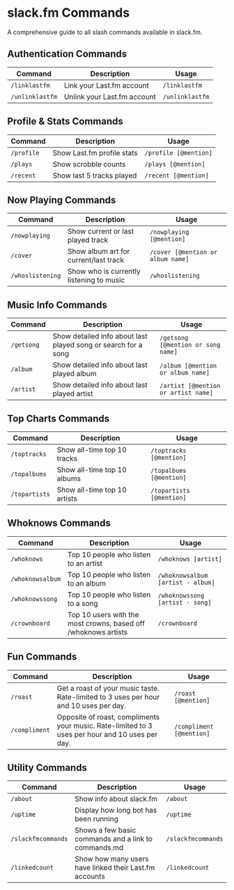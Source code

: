 # slack.fm Commands

A comprehensive guide to all slash commands available in slack.fm.

## Authentication Commands

| Command         | Description                 | Usage           |
| --------------- | --------------------------- | --------------- |
| `/linklastfm`   | Link your Last.fm account   | `/linklastfm`   |
| `/unlinklastfm` | Unlink your Last.fm account | `/unlinklastfm` |

## Profile & Stats Commands

| Command    | Description                | Usage                 |
| ---------- | -------------------------- | --------------------- |
| `/profile` | Show Last.fm profile stats | `/profile [@mention]` |
| `/plays`   | Show scrobble counts       | `/plays [@mention]`   |
| `/recent`  | Show last 5 tracks played  | `/recent [@mention]`  |

## Now Playing Commands

| Command          | Description                              | Usage                             |
| ---------------- | ---------------------------------------- | --------------------------------- |
| `/nowplaying`    | Show current or last played track        | `/nowplaying [@mention]`          |
| `/cover`         | Show album art for current/last track    | `/cover [@mention or album name]` |
| `/whoslistening` | Show who is currently listening to music | `/whoslistening`                  |

## Music Info Commands

| Command    | Description                                                    | Usage                               |
| ---------- | -------------------------------------------------------------- | ----------------------------------- |
| `/getsong` | Show detailed info about last played song or search for a song | `/getsong [@mention or song name]`  |
| `/album`   | Show detailed info about last played album                     | `/album [@mention or album name]`   |
| `/artist`  | Show detailed info about last played artist                    | `/artist [@mention or artist name]` |

## Top Charts Commands

| Command       | Description                  | Usage                    |
| ------------- | ---------------------------- | ------------------------ |
| `/toptracks`  | Show all-time top 10 tracks  | `/toptracks [@mention]`  |
| `/topalbums`  | Show all-time top 10 albums  | `/topalbums [@mention]`  |
| `/topartists` | Show all-time top 10 artists | `/topartists [@mention]` |

## Whoknows Commands

| Command          | Description                                                    | Usage                             |
| ---------------- | -------------------------------------------------------------- | --------------------------------- |
| `/whoknows`      | Top 10 people who listen to an artist                          | `/whoknows [artist]`              |
| `/whoknowsalbum` | Top 10 people who listen to an album                           | `/whoknowsalbum [artist - album]` |
| `/whoknowssong`  | Top 10 people who listen to a song                             | `/whoknowssong [artist - song]`   |
| `/crownboard`    | Top 10 users with the most crowns, based off /whoknows artists | `/crownboard`                     |

## Fun Commands

| Command       | Description                                                                                     | Usage                    |
| ------------- | ----------------------------------------------------------------------------------------------- | ------------------------ |
| `/roast`      | Get a roast of your music taste. Rate-limited to 3 uses per hour and 10 uses per day.           | `/roast [@mention]`      |
| `/compliment` | Opposite of roast, compliments your music. Rate-limited to 3 uses per hour and 10 uses per day. | `/compliment [@mention]` |

## Utility Commands

| Command            | Description                                            | Usage              |
| ------------------ | ------------------------------------------------------ | ------------------ |
| `/about`           | Show info about slack.fm                               | `/about`           |
| `/uptime`          | Display how long bot has been running                  | `/uptime`          |
| `/slackfmcommands` | Shows a few basic commands and a link to commands.md   | `/slackfmcommands` |
| `/linkedcount`     | Show how many users have linked their Last.fm accounts | `/linkedcount`     |
